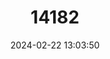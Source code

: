 ---
title: "14182"
category: "Myotis morrisi"
draft: false
date: 2024-02-22 13:03:50
languages:
  English: ["Morris's Bat"]
---